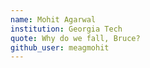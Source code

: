 ```yaml
---
name: Mohit Agarwal
institution: Georgia Tech
quote: Why do we fall, Bruce?
github_user: meagmohit
---
```

